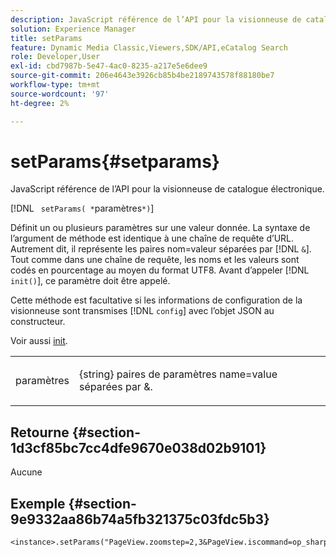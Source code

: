 ```yaml
---
description: JavaScript référence de l’API pour la visionneuse de catalogue électronique.
solution: Experience Manager
title: setParams
feature: Dynamic Media Classic,Viewers,SDK/API,eCatalog Search
role: Developer,User
exl-id: cbd7987b-5e47-4ac0-8235-a217e5e6dee9
source-git-commit: 206e4643e3926cb85b4be2189743578f88180be7
workflow-type: tm+mt
source-wordcount: '97'
ht-degree: 2%

---
```


# setParams{#setparams}

JavaScript référence de l’API pour la visionneuse de catalogue électronique.

[!DNL ` setParams( *`paramètres`*)`]

Définit un ou plusieurs paramètres sur une valeur donnée. La syntaxe de l’argument de méthode est identique à une chaîne de requête d’URL. Autrement dit, il représente les paires nom=valeur séparées par [!DNL `&`]. Tout comme dans une chaîne de requête, les noms et les valeurs sont codés en pourcentage au moyen du format UTF8. Avant d’appeler [!DNL `init()`], ce paramètre doit être appelé.

Cette méthode est facultative si les informations de configuration de la visionneuse sont transmises [!DNL `config`] avec l’objet JSON au constructeur.

Voir aussi [init](../../../c-html5-s7-aem-asset-viewers/c-html5-20-ecatalog-viewer-about/c-html5-20-ecatalog-viewer-javascriptapiref/r-html5-ecatalog-viewer-20-javascriptapiref-init.md#reference-aee94dd92a28410784f7a1792e28683b).

<table id="table_896DFF34A68A403DB93A6D597461A573"> 
 <tbody> 
  <tr> 
   <td colname="col1"> <p> <span class="codeph"><span class="varname"></span> paramètres </span> </p> </td> 
   <td colname="col2"> <p> <span class="codeph">{string}</span> paires de paramètres name=value séparées par <span class="codeph"> &amp;</span>. </p> </td> 
  </tr> 
 </tbody> 
</table>

## Retourne {#section-1d3cf85bc7cc4dfe9670e038d02b9101}

Aucune

## Exemple {#section-9e9332aa86b74a5fb321375c03fdc5b3}

```
<instance>.setParams("PageView.zoomstep=2,3&PageView.iscommand=op_sharpen%3d1")
```
